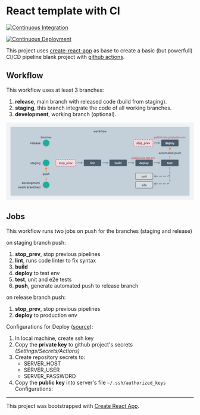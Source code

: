 # React template with CI

[![Continuous Integration](https://github.com/emeraldigital/react-template/actions/workflows/integration.yml/badge.svg?branch=staging)](https://github.com/emeraldigital/react-template/actions/workflows/integration.yml)

[![Continuous Deployment](https://github.com/emeraldigital/react-template/actions/workflows/deployment.yml/badge.svg)](https://github.com/emeraldigital/react-template/actions/workflows/deployment.yml)

This project uses [create-react-app](https://create-react-app.dev/) as base to create a basic (but powerfull) CI/CD pipeline blank project with [github actions](https://docs.github.com/es/actions).

## Workflow

This workflow uses at least 3 branches:

1. **release**, main branch with released code (build from staging).
2. **staging**, this branch integrate the code of all working branches.
3. **development**, working branch (optional).

![workflow](./docs/workflow.png)

## Jobs
This workflow runs two jobs on push for the branches (staging and release)

on staging branch push:
1. **stop_prev**, stop previous pipelines
2. **lint**, runs code linter to fix syntax
3. **build**
4. **deploy** to test env
5. **test**, unit and e2e tests
6. **push**, generate automated push to release branch

on release branch push:

1. **stop_prev**, stop previous pipelines
2. **deploy** to production env

Configurations for Deploy ([source](https://github.com/marketplace/actions/ssh-remote-commands)):

1. In local machine, create ssh key
2. Copy the **private key** to github project's secrets _(Settings/Secrets/Actions)_
3. Create repository secrets to:
    * SERVER_HOST
    * SERVER_USER
    * SERVER_PASSWORD
4. Copy the **public key** into server's file ```~/.ssh/authorized_keys```
Configurations:

---
This project was bootstrapped with [Create React App](https://github.com/facebook/create-react-app).
